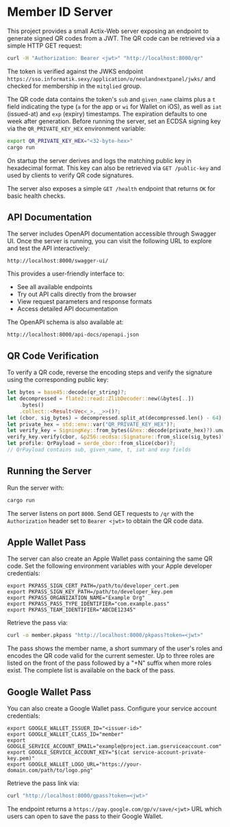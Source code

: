 # Member ID Server

This project provides a small Actix-Web server exposing an endpoint to
generate signed QR codes from a JWT. The QR code can be retrieved via a simple
HTTP GET request:

```bash
curl -H "Authorization: Bearer <jwt>" "http://localhost:8000/qr"
```

The token is verified against the JWKS endpoint
`https://sso.informatik.sexy/application/o/neulandnextpanel/jwks/` and checked
for membership in the `mitglied` group.

The QR code data contains the token's `sub` and `given_name` claims plus a `t`
field indicating the type (`a` for the app or `wi` for Wallet on iOS),
as well as `iat` (issued-at) and `exp` (expiry) timestamps. The expiration
defaults to one week after generation. Before running the server, set an ECDSA
signing key via
the `QR_PRIVATE_KEY_HEX` environment variable:

```bash
export QR_PRIVATE_KEY_HEX="<32-byte-hex>"
cargo run
```

On startup the server derives and logs the matching public key in hexadecimal
format. This key can also be retrieved via `GET /public-key` and used by
clients to verify QR code signatures.

The server also exposes a simple `GET /health` endpoint that returns `OK` for
basic health checks.

## API Documentation

The server includes OpenAPI documentation accessible through Swagger UI. Once the server is running, you can visit the following URL to explore and test the API interactively:

```
http://localhost:8000/swagger-ui/
```

This provides a user-friendly interface to:
- See all available endpoints
- Try out API calls directly from the browser
- View request parameters and response formats
- Access detailed API documentation

The OpenAPI schema is also available at:

```
http://localhost:8000/api-docs/openapi.json
```

## QR Code Verification

To verify a QR code, reverse the encoding steps and verify the signature using
the corresponding public key:

```rust
let bytes = base45::decode(qr_string)?;
let decompressed = flate2::read::ZlibDecoder::new(&bytes[..])
    .bytes()
    .collect::<Result<Vec<_>, _>>()?;
let (cbor, sig_bytes) = decompressed.split_at(decompressed.len() - 64);
let private_hex = std::env::var("QR_PRIVATE_KEY_HEX")?;
let verify_key = SigningKey::from_bytes(&hex::decode(private_hex)?).unwrap().verifying_key();
verify_key.verify(cbor, &p256::ecdsa::Signature::from_slice(sig_bytes)?)?;
let profile: QrPayload = serde_cbor::from_slice(cbor)?;
// QrPayload contains sub, given_name, t, iat and exp fields
```

## Running the Server

Run the server with:

```bash
cargo run
```

The server listens on port `8000`. Send GET requests to `/qr` with the
`Authorization` header set to `Bearer <jwt>` to obtain the QR code data.

## Apple Wallet Pass

The server can also create an Apple Wallet pass containing the same QR code. Set
the following environment variables with your Apple developer credentials:

```
export PKPASS_SIGN_CERT_PATH=/path/to/developer_cert.pem
export PKPASS_SIGN_KEY_PATH=/path/to/developer_key.pem
export PKPASS_ORGANIZATION_NAME="Example Org"
export PKPASS_PASS_TYPE_IDENTIFIER="com.example.pass"
export PKPASS_TEAM_IDENTIFIER="ABCDE12345"
```

Retrieve the pass via:

```bash
curl -o member.pkpass "http://localhost:8000/pkpass?token=<jwt>"
```

The pass shows the member name, a short summary of the user's roles and encodes
the QR code valid for the current semester. Up to three roles are listed on the
front of the pass followed by a "+N" suffix when more roles exist. The complete
list is available on the back of the pass.

## Google Wallet Pass

You can also create a Google Wallet pass. Configure your service account credentials:

```
export GOOGLE_WALLET_ISSUER_ID="<issuer-id>"
export GOOGLE_WALLET_CLASS_ID="member"
export GOOGLE_SERVICE_ACCOUNT_EMAIL="example@project.iam.gserviceaccount.com"
export GOOGLE_SERVICE_ACCOUNT_KEY="$(cat service-account-private-key.pem)"
export GOOGLE_WALLET_LOGO_URL="https://your-domain.com/path/to/logo.png"
```

Retrieve the pass link via:

```bash
curl "http://localhost:8000/gpass?token=<jwt>"
```

The endpoint returns a `https://pay.google.com/gp/v/save/<jwt>` URL which users can open to save the pass to their Google Wallet.
